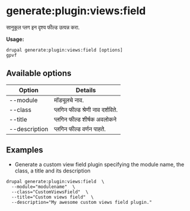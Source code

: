 # generate:plugin:views:field
सानुकूल प्लग इन दृश्य फील्ड उत्पन्न करा.

**Usage:**
```
drupal generate:plugin:views:field [options]
gpvf
```

## Available options
Option | Details
-------|-------------
--module | मॉड्यूलचे नाव.
--class | प्लगिन फील्ड श्रेणी नाव दर्शविते.
--title | प्लगिन फील्ड शीर्षक अवलोकने
--description | प्लगिन फील्ड वर्णन पाहते.

## Examples
* Generate a custom view field plugin specifying the module name, the class, a title and its description
```
drupal generate:plugin:views:field  \
  --module="modulename"  \
  --class="CustomViewsField"  \
  --title="Custom views field"  \
  --description="My awesome custom views field plugin."
```
